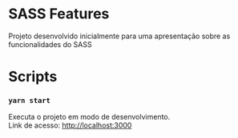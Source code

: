 # SASS Features

Projeto desenvolvido inicialmente para uma apresentação sobre as funcionalidades do SASS

# Scripts

### `yarn start`

Executa o projeto em modo de desenvolvimento. <br/>
Link de acesso: [http://localhost:3000](http://localhost:3000)